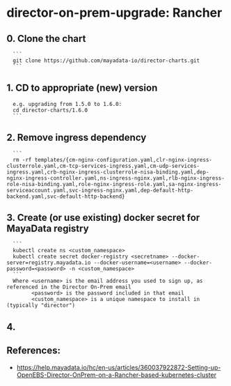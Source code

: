 # director-on-prem-upgrade: Rancher

## 0. Clone the chart
      ```
      git clone https://github.com/mayadata-io/director-charts.git
      ```
## 1. CD to appropriate (new) version
      e.g. upgrading from 1.5.0 to 1.6.0:
      cd director-charts/1.6.0
      ```

## 2. Remove ingress dependency
      ```
      rm -rf templates/{cm-nginx-configuration.yaml,clr-nginx-ingress-clusterrole.yaml,cm-tcp-services-ingress.yaml,cm-udp-services-ingress.yaml,crb-nginx-ingress-clusterrole-nisa-binding.yaml,dep-nginx-ingress-controller.yaml,ns-ingress-nginx.yaml,rlb-nginx-ingress-role-nisa-binding.yaml,role-nginx-ingress-role.yaml,sa-nginx-ingress-serviceaccount.yaml,svc-ingress-nginx.yaml,dep-default-http-backend.yaml,svc-default-http-backend}

## 3. Create (or use existing) docker secret for MayaData registry
      ```
      kubectl create ns <custom_namespace>
      kubectl create secret docker-registry <secretname> --docker-server=registry.mayadata.io --docker-username=<username> --docker-password=<password> -n <custom_namespace>
      ```
      Where <username> is the email address you used to sign up, as referenced in the Director On-Prem email
            <password> is the password included in that email
            <custom_namespace> is a unique namespace to install in (typically "director")

## 4. 
## References:
* https://help.mayadata.io/hc/en-us/articles/360037922872-Setting-up-OpenEBS-Director-OnPrem-on-a-Rancher-based-kubernetes-cluster

